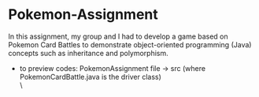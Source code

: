 # Pokemon-Assignment
In this assignment, my group and I had to develop a game based on Pokemon Card Battles to demonstrate object-oriented programming (Java) concepts such as inheritance and polymorphism.
- to preview codes: PokemonAssignment file -> src (where PokemonCardBattle.java is the driver class) 
\
\
